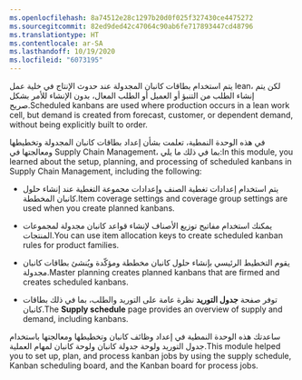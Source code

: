 ```yaml
---
ms.openlocfilehash: 8a74512e28c1297b20d0f025f327430ce4475272
ms.sourcegitcommit: 82ed9ded42c47064c90ab6fe717893447cd48796
ms.translationtype: HT
ms.contentlocale: ar-SA
ms.lasthandoff: 10/19/2020
ms.locfileid: "6073195"
---
```

<span data-ttu-id="36ca2-101">يتم استخدام بطاقات كانبان المجدولة عند حدوث الإنتاج في خلية عمل lean، لكن يتم إنشاء الطلب من التنبؤ أو العميل أو الطلب المعال، بدون الإنشاء للأمر بشكل صريح.</span><span class="sxs-lookup"><span data-stu-id="36ca2-101">Scheduled kanbans are used where production occurs in a lean work cell, but demand is created from forecast, customer, or dependent demand, without being explicitly built to order.</span></span>

<span data-ttu-id="36ca2-102">في هذه الوحدة النمطية، تعلمت بشأن إعداد بطاقات كانبان المجدولة وتخطيطها ومعالجتها في Supply Chain Management، بما في ذلك ما يلي:</span><span class="sxs-lookup"><span data-stu-id="36ca2-102">In this module, you learned about the setup, planning, and processing of scheduled kanbans in Supply Chain Management, including the following:</span></span>

- <span data-ttu-id="36ca2-103">يتم استخدام إعدادات تغطية الصنف وإعدادات مجموعة التغطية عند إنشاء حلول كانبان المخططة.</span><span class="sxs-lookup"><span data-stu-id="36ca2-103">Item coverage settings and coverage group settings are used when you create planned kanbans.</span></span>

- <span data-ttu-id="36ca2-104">يمكنك استخدام مفاتيح توزيع الأصناف لإنشاء قواعد كانبان مجدولة لمجموعات المنتجات.</span><span class="sxs-lookup"><span data-stu-id="36ca2-104">You can use item allocation keys to create scheduled kanban rules for product families.</span></span>

- <span data-ttu-id="36ca2-105">يقوم التخطيط الرئيسي بإنشاء حلول كانبان مخططة ومؤكّدة ويُنشئ بطاقات كانبان مجدولة.</span><span class="sxs-lookup"><span data-stu-id="36ca2-105">Master planning creates planned kanbans that are firmed and creates scheduled kanbans.</span></span>

- <span data-ttu-id="36ca2-106">توفر صفحة **جدول التوريد** نظرة عامة على التوريد والطلب، بما في ذلك بطاقات كانبان.</span><span class="sxs-lookup"><span data-stu-id="36ca2-106">The **Supply schedule** page provides an overview of supply and demand, including kanbans.</span></span>

<span data-ttu-id="36ca2-107">ساعدتك هذه الوحدة النمطية في إعداد وظائف كانبان وتخطيطها ومعالجتها باستخدام جدول التوريد ولوحة جدولة كانبان ولوحة كانبان لمهام العملية.</span><span class="sxs-lookup"><span data-stu-id="36ca2-107">This module helped you to set up, plan, and process kanban jobs by using the supply schedule, Kanban scheduling board, and the Kanban board for process jobs.</span></span>
 
